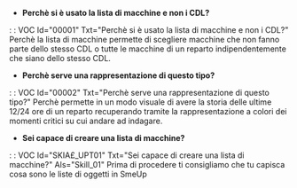 - **Perchè si è usato la lista di macchine e non i CDL?**

 :  : VOC Id="00001" Txt="Perchè si è usato la lista di macchine e non i CDL?"
Perchè la lista di macchine permette di scegliere macchine che non fanno parte dello stesso CDL o tutte le macchine di un reparto indipendentemente che siano dello stesso CDL.

- **Perchè serve una rappresentazione di questo tipo?**

 :  : VOC Id="00002" Txt="Perchè serve una rappresentazione di questo tipo?"
Perchè permette in un modo visuale di avere la storia delle ultime 12/24 ore di un reparto recuperando tramite la rappresentazione a colori dei momenti critici su cui andare ad indagare.

- **Sei capace di creare una lista di macchine?**

 :  : VOC Id="SKIA£_UPT01" Txt="Sei capace di creare una lista di macchine?" Als="Skill_01"
Prima di procedere ti consigliamo che tu capisca cosa sono le liste di oggetti in SmeUp
